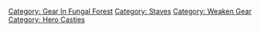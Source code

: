 [Category: Gear In Fungal
Forest](Category:_Gear_In_Fungal_Forest "wikilink") [Category:
Staves](Category:_Staves "wikilink") [Category: Weaken
Gear](Category:_Weaken_Gear "wikilink") [Category: Hero
Casties](Category:_Hero_Casties "wikilink")
